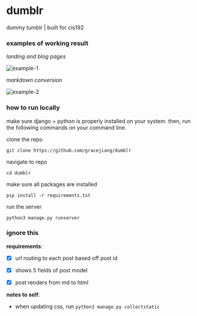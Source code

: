 # dumblr
dummy tumblr | built for cis192

### examples of working result

*landing and blog pages*

![example-1](assets/example-1.gif)



*markdown conversion*

![example-2](assets/example-2.gif)



### how to run locally

make sure django + python is properly installed on your system. then, run the following commands on your command line.

clone the repo

```
git clone https://github.com/gracejiang/dumblr
```

navigate to repo

```
cd dumblr
```

make sure all packages are installed

```
pip install -r requirements.txt
```

run the server

```
python3 manage.py runserver
```





### ignore this

**requirements**:

- [x] url routing to each post based off post id
- [x] shows 5 fields of post model
- [x] post renders from md to html



**notes to self**:

* when updating css, run ```python3 manage.py collectstatic```